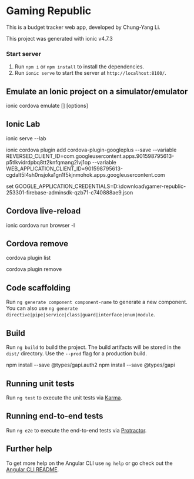 # Gaming Republic

This is a budget tracker web app, developed by Chung-Yang Li. 

This project was generated with ionic v4.7.3

### Start server

1. Run `npm i` or `npm install` to install the dependencies.
2. Run `ionic serve` to start the server at `http://localhost:8100/`.


## Emulate an Ionic project on a simulator/emulator

ionic cordova emulate [<platform>] [options]

## Ionic Lab
ionic serve --lab


ionic cordova plugin add cordova-plugin-googleplus --save --variable REVERSED_CLIENT_ID=com.googleusercontent.apps.901598795613-p5tlkvidrdpbq8tt2knfqmang2lvj1op --variable WEB_APPLICATION_CLIENT_ID=901598795613-cgdalt5l4sh0nsjoka1gn1f5kjnmohok.apps.googleusercontent.com

set GOOGLE_APPLICATION_CREDENTIALS=D:\download\gamer-republic-253301-firebase-adminsdk-qzb71-c740888ae9.json



## Cordova live-reload

ionic cordova run browser -l

## Cordova remove

cordova plugin list

cordova plugin remove
## Code scaffolding

Run `ng generate component component-name` to generate a new component. You can also use `ng generate directive|pipe|service|class|guard|interface|enum|module`.

## Build

Run `ng build` to build the project. The build artifacts will be stored in the `dist/` directory. Use the `--prod` flag for a production build.

npm install --save @types/gapi.auth2
npm install --save @types/gapi
## Running unit tests

Run `ng test` to execute the unit tests via [Karma](https://karma-runner.github.io).

## Running end-to-end tests

Run `ng e2e` to execute the end-to-end tests via [Protractor](http://www.protractortest.org/).

## Further help

To get more help on the Angular CLI use `ng help` or go check out the [Angular CLI README](https://github.com/angular/angular-cli/blob/master/README.md).
